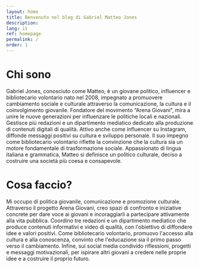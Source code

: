 ```yaml
---
layout: home
title: Benvenuto nel blog di Gabriel Matteo Jones
description:
lang: it
ref: homepage
permalink: /
order: 1
---
```


<main class="container my-4" markdown="1">
<h1>Chi sono</h1>
<p>Gabriel Jones, conosciuto come Matteo, è un giovane politico, influencer e bibliotecario volontario nato nel 2008, impegnato a promuovere cambiamento sociale e culturale attraverso la comunicazione, la cultura e il coinvolgimento giovanile. Fondatore del movimento “Arena Giovani”, mira a unire le nuove generazioni per influenzare le politiche locali e nazionali. Gestisce più redazioni e un dipartimento mediatico dedicato alla produzione di contenuti digitali di qualità. Attivo anche come influencer su Instagram, diffonde messaggi positivi su cultura e sviluppo personale. Il suo impegno come bibliotecario volontario riflette la convinzione che la cultura sia un motore fondamentale di trasformazione sociale. Appassionato di lingua italiana e grammatica, Matteo si definisce un politico culturale, deciso a costruire una società più coesa e consapevole.</p>

<h1>Cosa faccio?</h1>
<p>Mi occupo di politica giovanile, comunicazione e promozione culturale. Attraverso il progetto Arena Giovani, creo spazi di confronto e iniziative concrete per dare voce ai giovani e incoraggiarli a partecipare attivamente alla vita pubblica. Coordino tre redazioni e un dipartimento mediatico che produce contenuti informativi e video di qualità, con l'obiettivo di diffondere idee e valori positivi. Come bibliotecario volontario, promuovo l'accesso alla cultura e alla conoscenza, convinto che l'educazione sia il primo passo verso il cambiamento. Infine, sui social media condivido riflessioni, progetti e messaggi motivazionali, per ispirare altri giovani a credere nelle proprie idee e a costruire il proprio futuro.</p>
</main>

